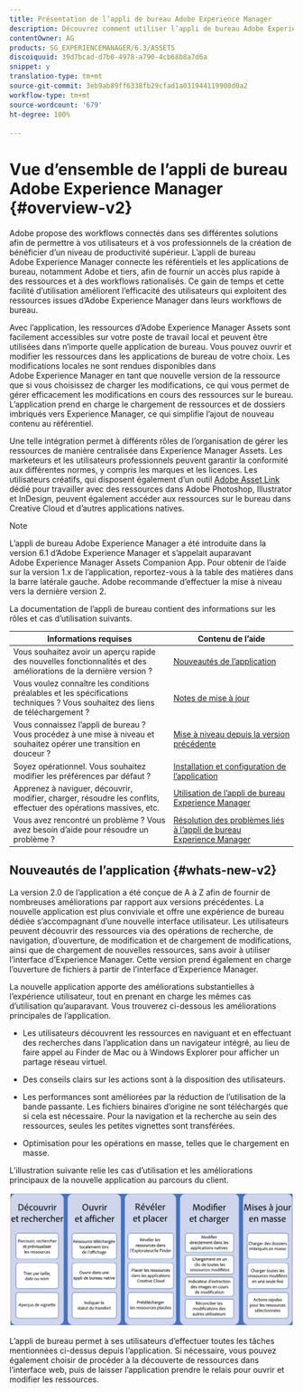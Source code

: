 ```yaml
---
title: Présentation de l’appli de bureau Adobe Experience Manager
description: Découvrez comment utiliser l’appli de bureau Adobe Experience Manager pour optimiser les processus de gestion des ressources pour les utilisateurs créatifs qui se servent d’Adobe Experience Manager Assets directement depuis leur ordinateur de bureau.
contentOwner: AG
products: SG_EXPERIENCEMANAGER/6.3/ASSETS
discoiquuid: 39d7bcad-d7b0-4978-a790-4cb68b8a7d6a
snippet: y
translation-type: tm+mt
source-git-commit: 3eb9ab89ff6338fb29cfad1a031944119908d0a2
workflow-type: tm+mt
source-wordcount: '679'
ht-degree: 100%

---
```



# Vue d’ensemble de l’appli de bureau Adobe Experience Manager {#overview-v2}

Adobe propose des workflows connectés dans ses différentes solutions afin de permettre à vos utilisateurs et à vos professionnels de la création de bénéficier d’un niveau de productivité supérieur. L’appli de bureau Adobe Experience Manager connecte les référentiels et les applications de bureau, notamment Adobe et tiers, afin de fournir un accès plus rapide à des ressources et à des workflows rationalisés. Ce gain de temps et cette facilité d’utilisation améliorent l’efficacité des utilisateurs qui exploitent des ressources issues d’Adobe Experience Manager dans leurs workflows de bureau.

Avec l’application, les ressources d’Adobe Experience Manager Assets sont facilement accessibles sur votre poste de travail local et peuvent être utilisées dans n’importe quelle application de bureau. Vous pouvez ouvrir et modifier les ressources dans les applications de bureau de votre choix. Les modifications locales ne sont rendues disponibles dans Adobe Experience Manager en tant que nouvelle version de la ressource que si vous choisissez de charger les modifications, ce qui vous permet de gérer efficacement les modifications en cours des ressources sur le bureau. L’application prend en charge le chargement de ressources et de dossiers imbriqués vers Experience Manager, ce qui simplifie l’ajout de nouveau contenu au référentiel.

Une telle intégration permet à différents rôles de l’organisation de gérer les ressources de manière centralisée dans Experience Manager Assets. Les marketeurs et les utilisateurs professionnels peuvent garantir la conformité aux différentes normes, y compris les marques et les licences. Les utilisateurs créatifs, qui disposent également d’un outil [Adobe Asset Link](https://www.adobe.com/fr/marketing/experience-manager-assets/adobe-asset-link.html) dédié pour travailler avec des ressources dans Adobe Photoshop, Illustrator et InDesign, peuvent également accéder aux ressources sur le bureau dans Creative Cloud et d’autres applications natives.

>[!NOTE]
>
>L’appli de bureau Adobe Experience Manager a été introduite dans la version 6.1 d’Adobe Experience Manager et s’appelait auparavant Adobe Experience Manager Assets Companion App. Pour obtenir de l’aide sur la version 1.x de l’application, reportez-vous à la table des matières dans la barre latérale gauche. Adobe recommande d’effectuer la mise à niveau vers la dernière version 2.

La documentation de l’appli de bureau contient des informations sur les rôles et cas d’utilisation suivants.

| Informations requises | Contenu de l’aide |
|--- |--- |
| Vous souhaitez avoir un aperçu rapide des nouvelles fonctionnalités et des améliorations de la dernière version ? | [Nouveautés de l’application](#whats-new-v2) |
| Vous voulez connaître les conditions préalables et les spécifications techniques ? Vous souhaitez des liens de téléchargement ? | [Notes de mise à jour](release-notes.md) |
| Vous connaissez l’appli de bureau ? Vous procédez à une mise à niveau et souhaitez opérer une transition en douceur ? | [Mise à niveau depuis la version précédente](install-upgrade.md#upgrade-from-previous-version) |
| Soyez opérationnel. Vous souhaitez modifier les préférences par défaut ? | [Installation et configuration de l’application](install-upgrade.md) |
| Apprenez à naviguer, découvrir, modifier, charger, résoudre les conflits, effectuer des opérations massives, etc. | [Utilisation de l’appli de bureau Experience Manager](using.md) |
| Vous avez rencontré un problème ? Vous avez besoin d’aide pour résoudre un problème ? | [Résolution des problèmes liés à l’appli de bureau Experience Manager](troubleshoot.md) |

## Nouveautés de l’application {#whats-new-v2}

La version 2.0 de l’application a été conçue de A à Z afin de fournir de nombreuses améliorations par rapport aux versions précédentes. La nouvelle application est plus conviviale et offre une expérience de bureau dédiée s’accompagnant d’une nouvelle interface utilisateur. Les utilisateurs peuvent découvrir des ressources via des opérations de recherche, de navigation, d’ouverture, de modification et de chargement de modifications, ainsi que de chargement de nouvelles ressources, sans avoir à utiliser l’interface d’Experience Manager. Cette version prend également en charge l’ouverture de fichiers à partir de l’interface d’Experience Manager.

La nouvelle application apporte des améliorations substantielles à l’expérience utilisateur, tout en prenant en charge les mêmes cas d’utilisation qu’auparavant. Vous trouverez ci-dessous les améliorations principales de l’application.

* Les utilisateurs découvrent les ressources en naviguant et en effectuant des recherches dans l’application dans un navigateur intégré, au lieu de faire appel au Finder de Mac ou à Windows Explorer pour afficher un partage réseau virtuel.

* Des conseils clairs sur les actions sont à la disposition des utilisateurs.

* Les performances sont améliorées par la réduction de l’utilisation de la bande passante. Les fichiers binaires d’origine ne sont téléchargés que si cela est nécessaire. Pour la navigation et la recherche au sein des ressources, seules les petites vignettes sont transférées.

* Optimisation pour les opérations en masse, telles que le chargement en masse.

L’illustration suivante relie les cas d’utilisation et les améliorations principaux de la nouvelle application au parcours du client.

![Nouveautés de l’appli de bureau Experience Manager](assets/aem_desktop_app_usecases_v2.png)

L’appli de bureau permet à ses utilisateurs d’effectuer toutes les tâches mentionnées ci-dessus depuis l’application. Si nécessaire, vous pouvez également choisir de procéder à la découverte de ressources dans l’interface web, puis de laisser l’application prendre le relais pour ouvrir et modifier les ressources.
